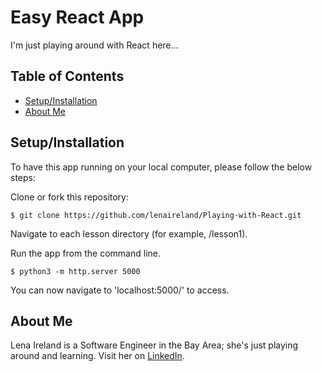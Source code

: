 # Easy React App

I'm just playing around with React here...

## Table of Contents

* [Setup/Installation](#installation)
* [About Me](#aboutme)

## <a name="installation"></a>Setup/Installation

To have this app running on your local computer, please follow the below steps:

Clone or fork this repository:
```
$ git clone https://github.com/lenaireland/Playing-with-React.git
```

Navigate to each lesson directory (for example, /lesson1).

Run the app from the command line.
```
$ python3 -m http.server 5000
```

You can now navigate to 'localhost:5000/' to access.

## <a name="aboutme"></a>About Me
Lena Ireland is a Software Engineer in the Bay Area; she's just playing around and learning.
Visit her on [LinkedIn](http://www.linkedin.com/in/lenaireland).